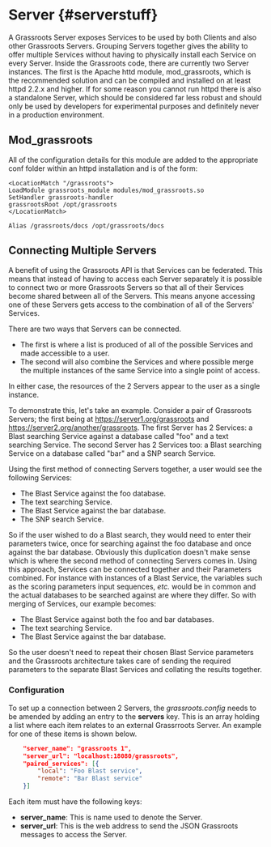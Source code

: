 ﻿# Server {#serverstuff}

A Grassroots Server exposes Services to be used by both Clients and also other Grassroots Servers. Grouping Servers together gives the ability to offer multiple Services without having to physically install each Service on every Server. Inside the Grassroots code, there are currently two Server instances. The first is the Apache httd module, mod_grassroots, which is the recommended solution and can be compiled and installed on at least httpd 2.2.x and higher. If for some reason you cannot run httpd there is also a standalone Server, which should be considered far less robust and should only be used by developers for experimental purposes and definitely never in a production environment.

## Mod_grassroots

All of the configuration details for this module are added to the appropriate conf folder within an httpd installation and is of the form:

~~~
<LocationMatch "/grassroots">
LoadModule grassroots_module modules/mod_grassroots.so
SetHandler grassroots-handler
grassrootsRoot /opt/grassroots
</LocationMatch>

Alias /grassroots/docs /opt/grassroots/docs
~~~


## Connecting Multiple Servers

A benefit of using the Grassroots API is that Services can be federated. This means that instead of having to access each Server separately it is possible to connect two or more Grassroots Servers so that all of their Services become shared between all of the Servers. This means anyone accessing one of these Servers gets access to the combination of all of the Servers' Services. 

There are two ways that Servers can be connected. 
 * The first is where a list is produced of all of the possible Services and made accessible to a user. 
 * The second will also combine the Services and where possible merge the multiple instances of the same Service into a single point of access.

In either case, the resources of the 2 Servers appear to the user as a single instance.

To demonstrate this, let's take an example. Consider a pair of Grassroots Servers; the first being at https://server1.org/grassroots and https://server2.org/another/grassroots. The first Server has 2 Services: a Blast searching Service against a database called "foo" and a text searching Service. The second Server has 2 Services too: a Blast searching Service on a database called "bar" and a SNP search Service. 

Using the first method of connecting Servers together, a user would see the following Services:

 * The Blast Service against the foo database.
 * The text searching Service.
 * The Blast Service against the bar database.
 * The SNP search Service.

So if the user wished to do a Blast search, they would need to enter their parameters twice, once for searching against the foo database and once against the bar database.
Obviously this duplication doesn't make sense which is where the second method of connecting Servers comes in. Using this approach, Services can be connected together and their Parameters combined. For instance with instances of a Blast Service, the variables such as the scoring parameters input sequences, *etc.* would be in common and the actual databases to be searched against are where they differ. So with merging of Services, our example becomes:

 * The Blast Service against both the foo and bar databases.
 * The text searching Service.
 * The Blast Service against the bar database.
  
So the user doesn't need to repeat their chosen Blast Service parameters and the Grassroots architecture takes care of sending the required parameters to the separate Blast Services and collating the results together. 

### Configuration

To set up a connection between 2 Servers, the *grassroots.config* needs to be amended by adding an entry to the **servers** key. This is an array holding a list where each item relates to an external Grassrroots Server. An example for one of these items is shown below. 

~~~~.json
	"server_name": "grassroots 1",
	"server_url": "localhost:18080/grassroots",
	"paired_services": [{
		"local": "Foo Blast service",
		"remote": "Bar Blast service"
	}]
~~~~

Each item must have the following keys:

 * **server_name**: This is name used to denote the Server.
 * **server_url**: This is the web address to send the JSON Grassroots messages to access the Server.


